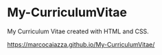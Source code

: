 # My-CurriculumVitae

My Curriculum Vitae created with HTML and CSS.

https://marcocaiazza.github.io/My-CurriculumVitae/
